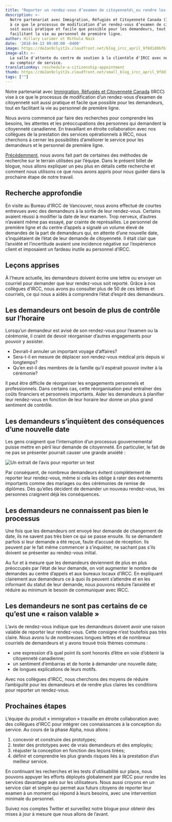 ```yaml
---
title: "Reporter un rendez-vous d’examen de citoyenneté\_ou rendre les demandeurs et le personnel de première ligne autonomes"
description: >-
  Notre partenariat avec Immigration, Réfugiés et Citoyenneté Canada (IRCC) vise
  à ce que le processus de modification d’un rendez-vous d’examen de citoyenneté
  soit aussi pratique et facile que possible pour les demandeurs, tout en
  facilitant la vie au personnel de première ligne.
author: Hillary Lorimer et Mithula Naik
date: '2018-04-13 09:00:00 -0400'
image: https://de2an9clyit2x.cloudfront.net/blog_ircc_april_9f8d1d0bfb.jpg
image-alt: >-
  La salle d'attente du centre de soutien à la clientèle d'IRCC avec neuf places
  au comptoir de service.
translationKey: reschedule-a-citizenship-appointment
thumb: https://de2an9clyit2x.cloudfront.net/small_blog_ircc_april_9f8d1d0bfb.jpg
tags: [""]
---
```


Notre partenariat avec [Immigration, Réfugiés et Citoyenneté Canada](https://www.canada.ca/fr/immigration-refugies-citoyennete.html) (IRCC) vise à ce que le processus de modification d’un rendez-vous d’examen de citoyenneté soit aussi pratique et facile que possible pour les demandeurs, tout en facilitant la vie au personnel de première ligne.

Nous avons commencé par faire des recherches pour comprendre les besoins, les attentes et les préoccupations des personnes qui demandent la citoyenneté canadienne. En travaillant en étroite collaboration avec nos collègues de la prestation des services opérationnels à IRCC, nous cherchons à cerner les possibilités d’améliorer le service pour les demandeurs et le personnel de première ligne.

[Précédemment](https://numerique.canada.ca/2017/10/24/circonscrire-un-probleme-de-conception/), nous avons fait part de certaines des méthodes de recherche sur le terrain utilisées par l’équipe. Dans le présent billet de blogue, nous allons expliquer un peu plus en détails cette recherche et comment nous utilisons ce que nous avons appris pour nous guider dans la prochaine étape de notre travail.

## Recherche approfondie

En visite au Bureau d’IRCC  de Vancouver, nous avons effectué de courtes entrevues avec des demandeurs à la sortie de leur rendez-vous. Certains avaient réussi à modifier la date de leur examen. Trop nerveux, d’autres n’avaient même pas essayé, par crainte de représailles. Le personnel de première ligne et du centre d’appels a signalé un volume élevé de demandes de la part de demandeurs qui, en attente d’une nouvelle date, s’inquiétaient de l’état de leur demande de citoyenneté. Il était clair que l’anxiété et l’incertitude avaient une incidence négative sur l’expérience client et imposaient un fardeau inutile au personnel d’IRCC.

## Leçons apprises

À l’heure actuelle, les demandeurs doivent écrire une lettre ou envoyer un courriel pour demander que leur rendez-vous soit reporté. Grâce à nos collègues d’IRCC, nous avons pu consulter plus de 50 de ces lettres et courriels, ce qui nous a aidés à comprendre l’état d’esprit des demandeurs.

## Les demandeurs ont besoin de plus de contrôle sur l’horaire

Lorsqu’un demandeur est avisé de son rendez-vous pour l’examen ou la cérémonie, il craint de devoir réorganiser d’autres engagements pour pouvoir y assister.

* Devrait-il annuler un important voyage d’affaires?
* Sera-t-il en mesure de déplacer son rendez-vous médical pris depuis si longtemps?
* Qu’en est-il des membres de la famille qu’il espérait pouvoir inviter à la cérémonie?

Il peut être difficile de réorganiser les engagements personnels et professionnels. Dans certains cas, cette réorganisation peut entraîner des coûts financiers et personnels importants. Aider les demandeurs à planifier leur rendez-vous en fonction de leur horaire leur donne un plus grand sentiment de contrôle.

## Les demandeurs s’inquiètent des conséquences d’une nouvelle date

Les gens craignent que l’interruption d’un processus gouvernemental puisse mettre en péril leur demande de citoyenneté. En particulier, le fait de ne pas se présenter pourrait causer une grande anxiété&nbsp;:

<img alt="Un extrait de l’avis pour reporter un test" src="/img/cds/french-02.svg">

Par conséquent, de nombreux demandeurs évitent complètement de reporter leur rendez-vous, même si cela les oblige à rater des événements importants comme des mariages ou des cérémonies de remise de diplômes. Dès qu’elles décident de demander un nouveau rendez-vous, les personnes craignent déjà les conséquences.

## Les demandeurs ne connaissent pas bien le processus

Une fois que les demandeurs ont envoyé leur demande de changement de date, ils ne savent pas très bien ce qui se passe ensuite. Ils se demandent parfois si leur demande a été reçue, faute d’accusé de réception. Ils peuvent par le fait même commencer à s’inquiéter, ne sachant pas s’ils doivent se présenter au rendez-vous initial.

Au fur et à mesure que les demandeurs deviennent de plus en plus préoccupés par l’état de leur demande, on voit augmenter le nombre de demandes au centre d’appels et aux bureaux locaux d’IRCC. En expliquant clairement aux demandeurs  ce à quoi ils peuvent s’attendre et en les informant du statut de leur demande, nous pouvons réduire l’anxiété et réduire au minimum le besoin de communiquer avec IRCC.

## Les demandeurs ne sont pas certains de ce qu’est une «&nbsp;raison valable&nbsp;»

L’avis de rendez-vous indique que les demandeurs doivent avoir une raison valable de reporter leur rendez-vous. Cette consigne n’est toutefois pas très claire. Nous avons lu de nombreuses longues lettres et de nombreux courriels de demandeurs et y avons trouvé trois thèmes communs&nbsp;:

* une expression d’à quel point ils sont honorés d’être en voie d’obtenir la citoyenneté canadienne;
* un sentiment d’embarras et de honte à demander une nouvelle date;
* de longues explications de leurs motifs.

Avec nos collègues d’IRCC, nous cherchons des moyens de réduire l’ambiguïté pour les demandeurs et de rendre plus claires les conditions pour reporter un rendez-vous.

## Prochaines étapes
L’équipe du produit «&nbsp;immigration&nbsp;» travaille en étroite collaboration avec des collègues d’IRCC pour intégrer ces connaissances à la conception du service. Au cours de la phase Alpha, nous allons&nbsp;:

1. concevoir et construire des prototypes;
2. tester des prototypes avec de vrais demandeurs et des employés;
3. réajuster la conception en fonction des leçons tirées;
4. définir et comprendre les plus grands risques liés à la prestation d’un meilleur service.

En continuant les recherches et les tests d'utilisabilité sur place, nous pouvons appuyer les efforts déployés globalement par IRCC pour rendre les services davantage axés sur les utilisateurs. Nous aussi croyons en un service clair et simple qui permet aux futurs citoyens de reporter leur examen à un moment qui répond à leurs besoins, avec une intervention minimale du personnel.

Suivez nos comptes Twitter et surveillez notre blogue pour obtenir des mises à jour à mesure que nous allons de l’avant.


